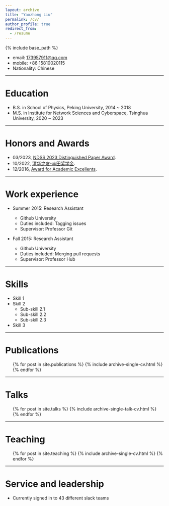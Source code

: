```yaml
---
layout: archive
title: "Yaozhong Liu"
permalink: /cv/
author_profile: true
redirect_from:
  - /resume
---
```


{% include base_path %}

* email: 173957911@qq.com
* mobile: +86 15810020115
* Nationality: Chinese

***

Education
======
* B.S. in School of Physics, Peking University, 2014 ~ 2018
* M.S. in Institute for Network Sciences and Cyberspace, Tsinghua University, 2020 ~ 2023

***

Honors and Awards
=====
* 03/2023, [NDSS 2023 Distinguished Paper Award](https://Yiu-chung.github.io/files/ndss23-distinguished-award.pdf).
* 10/2022, [清华之友-丰田奖学金](https://Yiu-chung.github.io/files/thu_award.pdf).
* 12/2016, [Award for Academic Excellents](https://Yiu-chung.github.io/files/pku_award.pdf).

***

Work experience
======
* Summer 2015: Research Assistant
  * Github University
  * Duties included: Tagging issues
  * Supervisor: Professor Git

* Fall 2015: Research Assistant
  * Github University
  * Duties included: Merging pull requests
  * Supervisor: Professor Hub

***

Skills
======
* Skill 1
* Skill 2
  * Sub-skill 2.1
  * Sub-skill 2.2
  * Sub-skill 2.3
* Skill 3

***

Publications
======
  <ul>{% for post in site.publications %}
    {% include archive-single-cv.html %}
  {% endfor %}</ul>

***

Talks
======
  <ul>{% for post in site.talks %}
    {% include archive-single-talk-cv.html %}
  {% endfor %}</ul>

***

Teaching
======
  <ul>{% for post in site.teaching %}
    {% include archive-single-cv.html %}
  {% endfor %}</ul>

***

Service and leadership
======
* Currently signed in to 43 different slack teams
